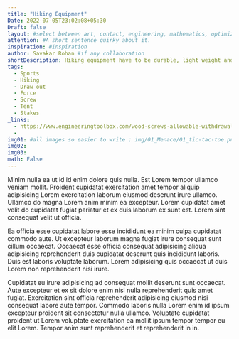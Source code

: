 ```yaml
---
title: "Hiking Equipment"
Date: 2022-07-05T23:02:08+05:30
Draft: false
layout: #select between art, contact, engineering, mathematics, optimization, sports
attention: #A short sentence quirky about it.
inspiration: #Inspiration
author: Savakar Rohan #if any collaboration
shortDescription: Hiking equipment have to be durable, light weight and most importantly safe for the treachorous terrain and weather that nature has to offer us at the foot of  mountains. I do my best to explain calculations and design considerations in preparing tent stakes.
tags:
  - Sports
  - Hiking
  - Draw out
  - Force
  - Screw
  - Tent
  - Stakes
_links:
  - https://www.engineeringtoolbox.com/wood-screws-allowable-withdrawal-load-d_1815.html
  -
img01: #all images so easier to write ; img/01_Menace/01_tic-tac-toe.png
img02:
img03:
math: False
---
```


Minim nulla ea ut id id enim dolore quis nulla. Est Lorem tempor ullamco veniam mollit. Proident cupidatat exercitation amet tempor aliquip adipisicing Lorem exercitation laborum eiusmod deserunt irure ullamco. Ullamco do magna Lorem anim minim ea excepteur. Lorem cupidatat amet velit do cupidatat fugiat pariatur et ex duis laborum ex sunt est. Lorem sint consequat velit ut officia.

Ea officia esse cupidatat labore esse incididunt ea minim culpa cupidatat commodo aute. Ut excepteur laborum magna fugiat irure consequat sunt cillum occaecat. Occaecat esse officia consequat adipisicing aliqua adipisicing reprehenderit duis cupidatat deserunt quis incididunt laboris. Duis est laboris voluptate laborum. Lorem adipisicing quis occaecat ut duis Lorem non reprehenderit nisi irure.

Cupidatat eu irure adipisicing ad consequat mollit deserunt sunt occaecat. Aute excepteur et ex sit dolore enim nisi nulla reprehenderit quis amet fugiat. Exercitation sint officia reprehenderit adipisicing eiusmod nisi consequat labore aute tempor. Commodo laboris nulla Lorem enim id ipsum excepteur proident sit consectetur nulla ullamco. Voluptate cupidatat proident ut Lorem voluptate exercitation ea mollit ipsum tempor tempor eu elit Lorem. Tempor anim sunt reprehenderit et reprehenderit in in.
